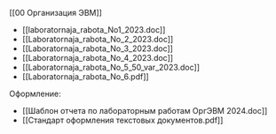 [[00 Организация ЭВМ]]

- [[laboratornaja_rabota_No1_2023.doc]]
- [[Laboratornaja_rabota_No_2_2023.doc]]
- [[Laboratornaja_rabota_No_3_2023.doc]]
- [[Laboratornaja_rabota_No_4_2023.doc]]
- [[Laboratornaja_rabota_No_5_50_var_2023.doc]]
- [[Laboratornaja_rabota_No_6.pdf]]

Оформление:
- [[Шаблон отчета по  лабораторным работам ОргЭВМ 2024.doc]]
- [[Стандарт оформления текстовых документов.pdf]]
